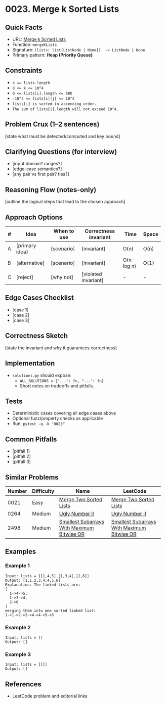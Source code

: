 # 0023. Merge k Sorted Lists

## Quick Facts

- URL: [Merge k Sorted Lists](https://leetcode.com/problems/merge-k-sorted-lists/)
- Function: `mergeKLists`
- Signature: `(lists: list[ListNode | None])  -> ListNode | None`
- Primary pattern: **Heap (Priority Queue)**

## Constraints

- `k == lists.length`
- `0 <= k <= 10^4`
- `0 <= lists[i].length <= 500`
- `-10^4 <= lists[i][j] <= 10^4`
- `lists[i] is sorted in ascending order.`
- `The sum of lists[i].length will not exceed 10^4.`

## Problem Crux (1–2 sentences)

[state what must be detected/computed and key bound]

## Clarifying Questions (for interview)

- [input domain? ranges?]
- [edge-case semantics?]
- [any pair vs first pair? ties?]

## Reasoning Flow (notes-only)

[outline the logical steps that lead to the chosen approach]

## Approach Options

| # | Idea | When to use | Correctness invariant | Time | Space |
|---|------|-------------|-----------------------|------|-------|
| A | [primary idea] | [scenario] | [invariant] | O(n) | O(n) |
| B | [alternative] | [scenario] | [invariant] | O(n log n) | O(1) |
| C | [reject] | [why not] | [violated invariant] | - | - |

## Edge Cases Checklist

- [case 1]
- [case 2]
- [case 3]

## Correctness Sketch

[state the invariant and why it guarantees correctness]

## Implementation

- `solutions.py` should expose:
  - `ALL_SOLUTIONS = {"...": fn, "...": fn}`
  - Short notes on tradeoffs and pitfalls.

## Tests

- Deterministic cases covering all edge cases above
- Optional fuzz/property checks as applicable
- Run: `pytest -q -k "0023"`

## Common Pitfalls

- [pitfall 1]
- [pitfall 2]
- [pitfall 3]

## Similar Problems

| Number | Difficulty | Name | LeetCode |
|---|---|---|---|
| 0021 | Easy | [Merge Two Sorted Lists](../0021-merge-two-sorted-lists/readme.md) | [Merge Two Sorted Lists](https://leetcode.com/problems/merge-two-sorted-lists/) |
| 0264 | Medium | [Ugly Number II](../0264-ugly-number-ii/readme.md) | [Ugly Number II](https://leetcode.com/problems/ugly-number-ii/) |
| 2498 | Medium | [Smallest Subarrays With Maximum Bitwise OR](../2498-smallest-subarrays-with-maximum-bitwise-or/readme.md) | [Smallest Subarrays With Maximum Bitwise OR](https://leetcode.com/problems/smallest-subarrays-with-maximum-bitwise-or/) |

## Examples

### Example 1

```text
Input: lists = [[1,4,5],[1,3,4],[2,6]]
Output: [1,1,2,3,4,4,5,6]
Explanation: The linked-lists are:
[
  1->4->5,
  1->3->4,
  2->6
]
merging them into one sorted linked list:
1->1->2->3->4->4->5->6
```

### Example 2

```text
Input: lists = []
Output: []
```

### Example 3

```text
Input: lists = [[]]
Output: []
```

## References

- LeetCode problem and editorial links
